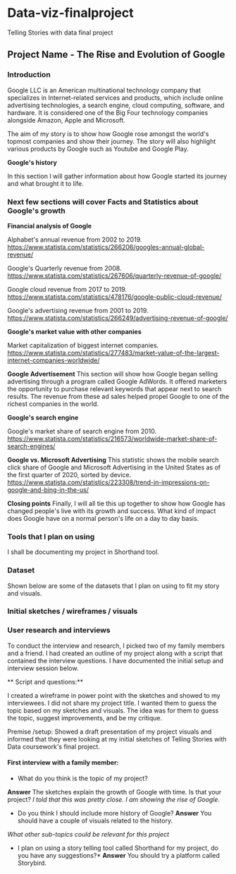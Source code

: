 # Data-viz-finalproject
Telling Stories with data final project

## Project Name - The Rise and Evolution of Google

### Introduction

Google LLC is an American multinational technology company that specializes in Internet-related services and products, which include online advertising technologies, a search engine, cloud computing, software, and hardware. It is considered one of the Big Four technology companies alongside Amazon, Apple and Microsoft.

The aim of my story is to show how Google rose amongst the world's topmost companies and show their journey. The story will also highlight various products by Google such as Youtube and Google Play.

**Google's history**

In this section I will gather information about how Google started its journey and what brought it to life. 

### Next few sections will cover Facts and Statistics about Google's growth

**Financial analysis of Google**

Alphabet's annual revenue from 2002 to 2019.
https://www.statista.com/statistics/266206/googles-annual-global-revenue/

Google's Quarterly revenue from 2008.
https://www.statista.com/statistics/267606/quarterly-revenue-of-google/

Google cloud revenue from 2017 to 2019.
https://www.statista.com/statistics/478176/google-public-cloud-revenue/

Google's advertising revenue from 2001 to 2019.
https://www.statista.com/statistics/266249/advertising-revenue-of-google/

**Google's market value with other companies**

Market capitalization of biggest internet companies.
https://www.statista.com/statistics/277483/market-value-of-the-largest-internet-companies-worldwide/

**Google Advertisement**
This section will show how Google began selling advertising through a program called Google AdWords. It offered marketers the opportunity to purchase relevant keywords that appear next to search results. The revenue from these ad sales helped propel Google to one of the richest companies in the world.


**Google's search engine**

Google's market share of search engine from 2010.
https://www.statista.com/statistics/216573/worldwide-market-share-of-search-engines/

**Google vs. Microsoft Advertising**
This statistic shows the mobile search click share of Google and Microsoft Advertising in the United States as of the first quarter of 2020, sorted by device. 
https://www.statista.com/statistics/223308/trend-in-impressions-on-google-and-bing-in-the-us/

**Closing points**
Finally, I will all tie this up together to show how Google has changed people's live with its growth and success. What kind of impact does Google have on a normal person's life on a day to day basis.


### Tools that I plan on using
I shall be documenting my project in Shorthand tool.

### Dataset
Shown below are some of the datasets that I plan on using to fit my story and visuals.

### Initial sketches / wireframes / visuals

### User research and interviews

To conduct the interview and research, I picked two of my family members and a friend. I had created an outline of my project along with a script that contained the interview questions. I have documented the initial setup and interview session below.

** Script and questions:**

I created a wireframe in power point with the sketches and showed to my interviewees. I did not share my project title. I wanted them to guess the topic based on my sketches and visuals. The idea was for them to guess the topic, suggest improvements, and be my critique.

Premise /setup:
Showed a draft presentation of my project visuals and informed that they were looking at my initial sketches of Telling Stories with Data coursework's final project. 

#### First interview with a family member:
 
 *  What do you think is the topic of my project?

**Answer** The sketches explain the growth of Google with time. Is that your project?
*I told that this was pretty close. I am showing the rise of Google.*

 * Do you think I should include more history of Google?
**Answer** You should have a couple of visuals related to the history.

 *What other sub-topics could be relevant for this project*

 * I plan on using a story telling tool called Shorthand for my project, do you have any suggestions?*
**Answer** You should try a platform called Storybird.

